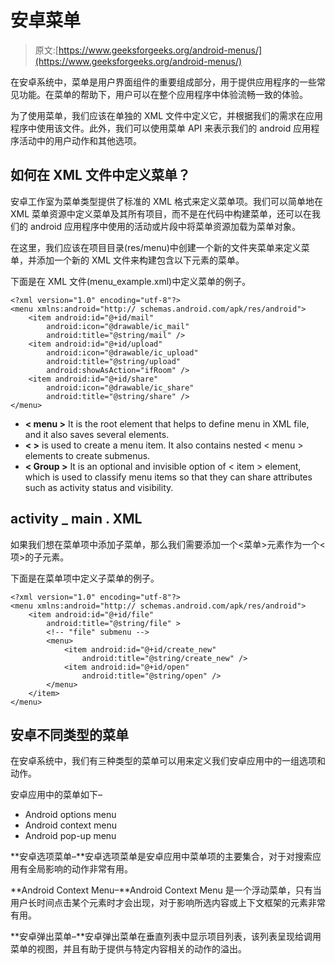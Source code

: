 # 安卓菜单

> 原文:[https://www.geeksforgeeks.org/android-menus/](https://www.geeksforgeeks.org/android-menus/)

在安卓系统中，菜单是用户界面组件的重要组成部分，用于提供应用程序的一些常见功能。在菜单的帮助下，用户可以在整个应用程序中体验流畅一致的体验。

为了使用菜单，我们应该在单独的 XML 文件中定义它，并根据我们的需求在应用程序中使用该文件。此外，我们可以使用菜单 API 来表示我们的 android 应用程序活动中的用户动作和其他选项。

## 如何在 XML 文件中定义菜单？

安卓工作室为菜单类型提供了标准的 XML 格式来定义菜单项。我们可以简单地在 XML 菜单资源中定义菜单及其所有项目，而不是在代码中构建菜单，还可以在我们的 android 应用程序中使用的活动或片段中将菜单资源加载为菜单对象。

在这里，我们应该在项目目录(res/menu)中创建一个新的文件夹菜单来定义菜单，并添加一个新的 XML 文件来构建包含以下元素的菜单。

下面是在 XML 文件(menu_example.xml)中定义菜单的例子。

```
<?xml version="1.0" encoding="utf-8"?>
<menu xmlns:android="http:// schemas.android.com/apk/res/android">
    <item android:id="@+id/mail"
        android:icon="@drawable/ic_mail"
        android:title="@string/mail" />
    <item android:id="@+id/upload"
        android:icon="@drawable/ic_upload"
        android:title="@string/upload"
        android:showAsAction="ifRoom" />
    <item android:id="@+id/share"
        android:icon="@drawable/ic_share"
        android:title="@string/share" />
</menu>
```

*   **< menu >** It is the root element that helps to define menu in XML file, and it also saves several elements.
*   **< >** is used to create a menu item. It also contains nested < menu > elements to create submenus.
*   **< Group >** It is an optional and invisible option of < item > element, which is used to classify menu items so that they can share attributes such as activity status and visibility.

## activity _ main . XML

如果我们想在菜单项中添加子菜单，那么我们需要添加一个<菜单>元素作为一个<项>的子元素。

下面是在菜单项中定义子菜单的例子。

```
<?xml version="1.0" encoding="utf-8"?>
<menu xmlns:android="http:// schemas.android.com/apk/res/android">
    <item android:id="@+id/file"
        android:title="@string/file" >
        <!-- "file" submenu -->
        <menu>
            <item android:id="@+id/create_new"
                android:title="@string/create_new" />
            <item android:id="@+id/open"
                android:title="@string/open" />
        </menu>
    </item>
</menu>
```

## 安卓不同类型的菜单

在安卓系统中，我们有三种类型的菜单可以用来定义我们安卓应用中的一组选项和动作。

安卓应用中的菜单如下–

*   Android options menu
*   Android context menu
*   Android pop-up menu

**安卓选项菜单–**安卓选项菜单是安卓应用中菜单项的主要集合，对于对搜索应用有全局影响的动作非常有用。

**Android Context Menu–**Android Context Menu 是一个浮动菜单，只有当用户长时间点击某个元素时才会出现，对于影响所选内容或上下文框架的元素非常有用。

**安卓弹出菜单–**安卓弹出菜单在垂直列表中显示项目列表，该列表呈现给调用菜单的视图，并且有助于提供与特定内容相关的动作的溢出。
